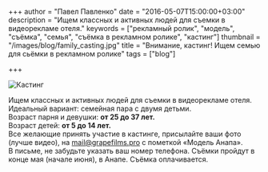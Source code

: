 +++
author = "Павел Павленко"
date = "2016-05-07T15:00:00+03:00"
description = "Ищем классных и активных людей для съемки в видеорекламе отеля."
keywords = ["рекламный ролик", "модель", "съёмка", "семья", "съёмка в рекламном ролике", "кастинг"]
thumbnail = "/images/blog/family_casting.jpg"
title = "Внимание, кастинг! Ищем семью для сьёмки в рекламном ролике"
tags = ["blog"]

+++

![Кастинг](/images/blog/family_casting.jpg)

Ищем классных и активных людей для съемки в видеорекламе отеля.<br/>
Идеальный вариант: семейная пара с двумя детьми.<br/>
Возраст парня и девушки: **от 25 до 37 лет.**<br/>
Возраст детей: **от 5 до 14 лет.**<br/>
Все желающие принять участие в кастинге, присылайте ваши фото (лучше видео), на <a href="mailto:mail@grapefilms.pro?subject=Модель Анапа">mail@grapefilms.pro</a> с пометкой «Модель Анапа».<br/>
В письме, не забудьте указать ваш номер телефона.
Съёмки пройдут в конце мая (начале июня), в Анапе. Съёмка оплачивается.